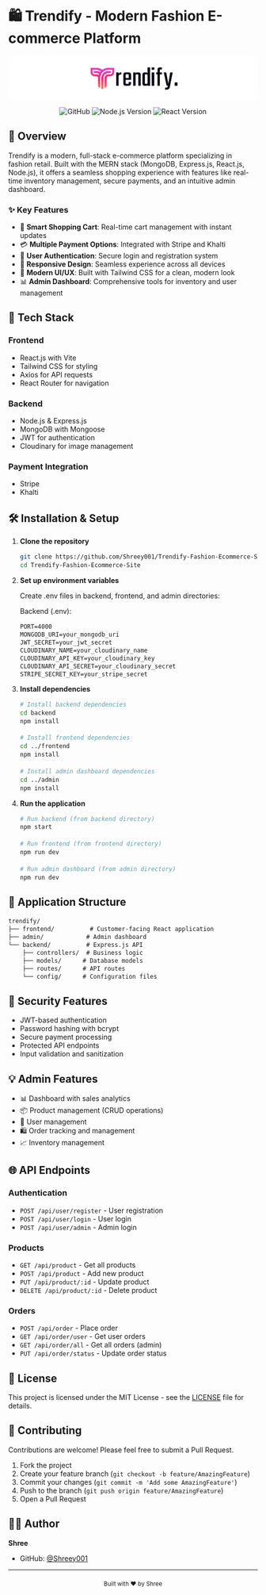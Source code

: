 # 🛍️ Trendify - Modern Fashion E-commerce Platform

<div align="center">
  <div style="background-color: white; padding: 10px; border-radius: 10px;">
    <img src="frontend/src/assets/logo.png" alt="Trendify Logo" width="200"/>
  </div>
  
  ![GitHub](https://img.shields.io/github/license/Shreey001/Trendify-Fashion-Ecommerce-Site)
  ![Node.js Version](https://img.shields.io/badge/node-%3E%3D14.0.0-brightgreen)
  ![React Version](https://img.shields.io/badge/react-%5E18.0.0-blue)
</div>

## 🌟 Overview

Trendify is a modern, full-stack e-commerce platform specializing in fashion retail. Built with the MERN stack (MongoDB, Express.js, React.js, Node.js), it offers a seamless shopping experience with features like real-time inventory management, secure payments, and an intuitive admin dashboard.

### ✨ Key Features

- 🛒 **Smart Shopping Cart**: Real-time cart management with instant updates
- 💳 **Multiple Payment Options**: Integrated with Stripe and Khalti
- 👤 **User Authentication**: Secure login and registration system
- 📱 **Responsive Design**: Seamless experience across all devices
- 🎨 **Modern UI/UX**: Built with Tailwind CSS for a clean, modern look
- 📊 **Admin Dashboard**: Comprehensive tools for inventory and user management

## 🚀 Tech Stack

### Frontend
- React.js with Vite
- Tailwind CSS for styling
- Axios for API requests
- React Router for navigation

### Backend
- Node.js & Express.js
- MongoDB with Mongoose
- JWT for authentication
- Cloudinary for image management

### Payment Integration
- Stripe
- Khalti

## 🛠️ Installation & Setup

1. **Clone the repository**
   ```bash
   git clone https://github.com/Shreey001/Trendify-Fashion-Ecommerce-Site.git
   cd Trendify-Fashion-Ecommerce-Site
   ```

2. **Set up environment variables**
   
   Create .env files in backend, frontend, and admin directories:

   Backend (.env):
   ```env
   PORT=4000
   MONGODB_URI=your_mongodb_uri
   JWT_SECRET=your_jwt_secret
   CLOUDINARY_NAME=your_cloudinary_name
   CLOUDINARY_API_KEY=your_cloudinary_key
   CLOUDINARY_API_SECRET=your_cloudinary_secret
   STRIPE_SECRET_KEY=your_stripe_secret
   ```

3. **Install dependencies**
   ```bash
   # Install backend dependencies
   cd backend
   npm install

   # Install frontend dependencies
   cd ../frontend
   npm install

   # Install admin dashboard dependencies
   cd ../admin
   npm install
   ```

4. **Run the application**
   ```bash
   # Run backend (from backend directory)
   npm start

   # Run frontend (from frontend directory)
   npm run dev

   # Run admin dashboard (from admin directory)
   npm run dev
   ```

## 📱 Application Structure

```
trendify/
├── frontend/          # Customer-facing React application
├── admin/            # Admin dashboard
└── backend/          # Express.js API
    ├── controllers/  # Business logic
    ├── models/      # Database models
    ├── routes/      # API routes
    └── config/      # Configuration files
```

## 🔐 Security Features

- JWT-based authentication
- Password hashing with bcrypt
- Secure payment processing
- Protected API endpoints
- Input validation and sanitization

## 💡 Admin Features

- 📊 Dashboard with sales analytics
- 📦 Product management (CRUD operations)
- 👥 User management
- 🛍️ Order tracking and management
- 📈 Inventory management

## 🌐 API Endpoints

### Authentication
- `POST /api/user/register` - User registration
- `POST /api/user/login` - User login
- `POST /api/user/admin` - Admin login

### Products
- `GET /api/product` - Get all products
- `POST /api/product` - Add new product
- `PUT /api/product/:id` - Update product
- `DELETE /api/product/:id` - Delete product

### Orders
- `POST /api/order` - Place order
- `GET /api/order/user` - Get user orders
- `GET /api/order/all` - Get all orders (admin)
- `PUT /api/order/status` - Update order status

## 📝 License

This project is licensed under the MIT License - see the [LICENSE](LICENSE) file for details.

## 🤝 Contributing

Contributions are welcome! Please feel free to submit a Pull Request.

1. Fork the project
2. Create your feature branch (`git checkout -b feature/AmazingFeature`)
3. Commit your changes (`git commit -m 'Add some AmazingFeature'`)
4. Push to the branch (`git push origin feature/AmazingFeature`)
5. Open a Pull Request

## 👨‍💻 Author

**Shree**
- GitHub: [@Shreey001](https://github.com/Shreey001)

---

<div align="center">
  <sub>Built with ❤️ by Shree</sub>
</div>
